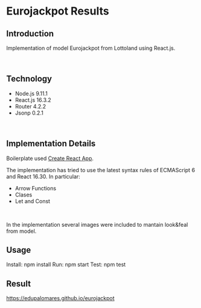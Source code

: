 # Eurojackpot Results

## Introduction

Implementation of model Eurojackpot from Lottoland using React.js.

<br>

## Technology

* Node.js 	9.11.1 
* React.js 	16.3.2
* Router	4.2.2
* Jsonp		0.2.1


<br>

## Implementation Details

Boilerplate used [Create React App](https://github.com/facebookincubator/create-react-app).

The implementation has tried to use the latest syntax rules of ECMAScript 6
and React 16.30. In particular:

* Arrow Functions
* Clases
* Let and Const

<br>

In the implementation several images were included to mantain look&feal from model.

	  
## Usage	  

Install: npm install
Run: npm start
Test: npm test


## Result

https://edupalomares.github.io/eurojackpot
